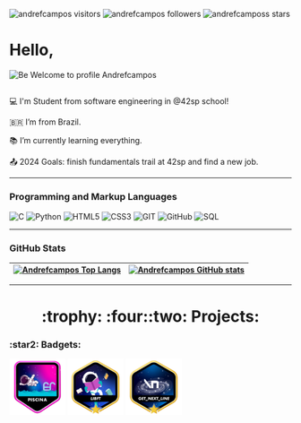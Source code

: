 <p align="left">
	<img alt="andrefcampos visitors" src="https://komarev.com/ghpvc/?username=andrefcampos&color=6B8E23&style=flat&label=visitors" />
	<img alt="andrefcampos followers" src="https://img.shields.io/github/followers/andrefcampos?color=olivedrab" />
	<img alt="andrefcamposs stars" src="https://img.shields.io/github/stars/andrefcampos?color=olivedrab" />
</p>

<h1>Hello,</h1>

<p align="left">
  <img alt="Be Welcome to profile Andrefcampos" src="./welcome.gif">
</p>

<h2></h2>
	
 :computer: I'm Student from software engineering in @42sp school!

 :brazil: I’m from Brazil.

 :books: I’m currently learning everything.

 :outbox_tray: 2024 Goals: finish fundamentals trail at 42sp and find a new job.

---

### Programming and Markup Languages
![C](https://img.shields.io/badge/C-000?style=flat&logo=c)
![Python](https://img.shields.io/badge/Python-000?style=flat&logo=python)
![HTML5](https://img.shields.io/badge/HTML5-000?style=flat&logo=html5)
![CSS3](https://img.shields.io/badge/CSS3-000?style=flat&logo=css3&logoColor=264CE4)
![GIT](https://img.shields.io/badge/git-000?style=flat&logo=git&logoColor=E94D5F)
![GitHub](https://img.shields.io/badge/GitHub-000?style=flat&logo=github&logoColor=FFF)
![SQL](https://img.shields.io/badge/Mysql-000?style=flat&logo=mysql&logoColor=264CE4)

---
<h3>GitHub Stats</h3> 
	
|[![Andrefcampos Top Langs](https://github-readme-stats.vercel.app/api/top-langs/?username=andrefcampos&layout=compact&theme=merko&count_private=true&include_all_commits=true&show_icons=true&hide=issues&hide_border=true)](#) | [![Andrefcampos GitHub stats](https://github-readme-stats.vercel.app/api?username=andrefcampos&layout=compact&show_icons=false&theme=merko&count_private=true&include_all_commits=true&show_icons=true&hide=issues&hide_border=true)](#)|
|--|--|
---

<h1 align="center"> :trophy: :four::two: Projects:</h1>
<h3 align="left"> :star2: Badgets:</h3>
<a href="https://github.com/Andrefcampos/42school/tree/main/42_Piscine"><img src="./piscine.png" usemap="" alt='Piscine' width="100"/></a>
<a href="https://github.com/Andrefcampos/42school/tree/main/42_Projects/42_Formation/libft"><img src="./libftm.png" usemap="" alt='Libft' width="100"/></a>
<a href="https://github.com/Andrefcampos/42school/tree/main/42_Formation/get_next_line"><img src="./get_next_linem.png" usemap="" alt='get_next_line' width="100"/></a>
